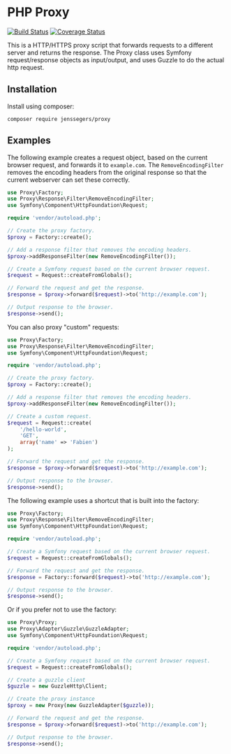 # PHP Proxy

[![Build Status](http://img.shields.io/travis/jenssegers/php-proxy.svg)](https://travis-ci.org/jenssegers/php-proxy) [![Coverage Status](http://img.shields.io/coveralls/jenssegers/php-proxy.svg)](https://coveralls.io/r/jenssegers/php-proxy?branch=master)

This is a HTTP/HTTPS proxy script that forwards requests to a different server and returns the response. The Proxy class uses Symfony request/response objects as input/output, and uses Guzzle to do the actual http request.

## Installation

Install using composer:

```
composer require jenssegers/proxy
```

## Examples

The following example creates a request object, based on the current browser request, and forwards it to `example.com`. The `RemoveEncodingFilter` removes the encoding headers from the original response so that the current webserver can set these correctly.

```php
use Proxy\Factory;
use Proxy\Response\Filter\RemoveEncodingFilter;
use Symfony\Component\HttpFoundation\Request;

require 'vendor/autoload.php';

// Create the proxy factory.
$proxy = Factory::create();

// Add a response filter that removes the encoding headers.
$proxy->addResponseFilter(new RemoveEncodingFilter());

// Create a Symfony request based on the current browser request.
$request = Request::createFromGlobals();

// Forward the request and get the response.
$response = $proxy->forward($request)->to('http://example.com');

// Output response to the browser.
$response->send();
```

You can also proxy "custom" requests:

```php
use Proxy\Factory;
use Proxy\Response\Filter\RemoveEncodingFilter;
use Symfony\Component\HttpFoundation\Request;

require 'vendor/autoload.php';

// Create the proxy factory.
$proxy = Factory::create();

// Add a response filter that removes the encoding headers.
$proxy->addResponseFilter(new RemoveEncodingFilter());

// Create a custom request.
$request = Request::create(
    '/hello-world',
    'GET',
    array('name' => 'Fabien')
);

// Forward the request and get the response.
$response = $proxy->forward($request)->to('http://example.com');

// Output response to the browser.
$response->send();
```

The following example uses a shortcut that is built into the factory:

```php
use Proxy\Factory;
use Proxy\Response\Filter\RemoveEncodingFilter;
use Symfony\Component\HttpFoundation\Request;

require 'vendor/autoload.php';

// Create a Symfony request based on the current browser request.
$request = Request::createFromGlobals();

// Forward the request and get the response.
$response = Factory::forward($request)->to('http://example.com');

// Output response to the browser.
$response->send();
```

Or if you prefer not to use the factory:

```php
use Proxy\Proxy;
use Proxy\Adapter\Guzzle\GuzzleAdapter;
use Symfony\Component\HttpFoundation\Request;

require 'vendor/autoload.php';

// Create a Symfony request based on the current browser request.
$request = Request::createFromGlobals();

// Create a guzzle client
$guzzle = new GuzzleHttp\Client;

// Create the proxy instance
$proxy = new Proxy(new GuzzleAdapter($guzzle));

// Forward the request and get the response.
$response = $proxy->forward($request)->to('http://example.com');

// Output response to the browser.
$response->send();
```
